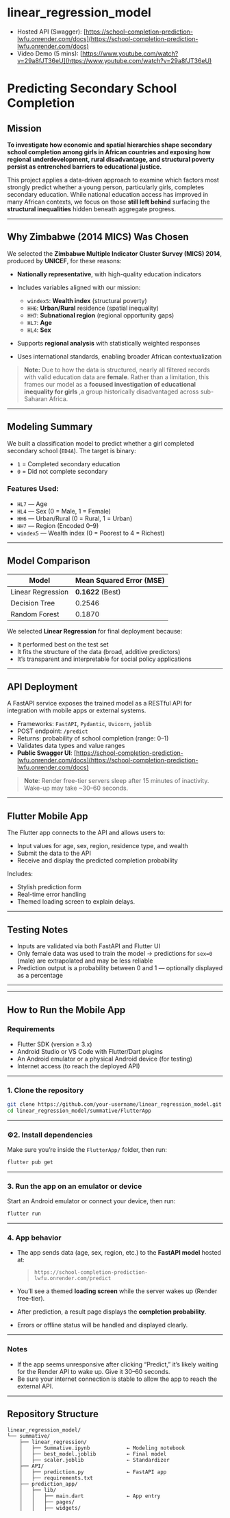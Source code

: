 # linear_regression_model
* Hosted API (Swagger): [https://school-completion-prediction-lwfu.onrender.com/docs](https://school-completion-prediction-lwfu.onrender.com/docs)
* Video Demo (5 mins): [https://www.youtube.com/watch?v=29a8fJT36eU](https://www.youtube.com/watch?v=29a8fJT36eU)
# Predicting Secondary School Completion

## Mission

**To investigate how economic and spatial hierarchies shape secondary school completion among girls in African countries and exposing how regional underdevelopment, rural disadvantage, and structural poverty persist as entrenched barriers to educational justice.**

This project applies a data-driven approach to examine which factors most strongly predict whether a young person, particularly girls, completes secondary education. While national education access has improved in many African contexts, we focus on those **still left behind** surfacing the **structural inequalities** hidden beneath aggregate progress.

---

## Why Zimbabwe (2014 MICS) Was Chosen

We selected the **Zimbabwe Multiple Indicator Cluster Survey (MICS) 2014**, produced by **UNICEF**, for these reasons:

* **Nationally representative**, with high-quality education indicators
* Includes variables aligned with our mission:

  * `windex5`: **Wealth index** (structural poverty)
  * `HH6`: **Urban/Rural** residence (spatial inequality)
  * `HH7`: **Subnational region** (regional opportunity gaps)
  * `HL7`: **Age**
  * `HL4`: **Sex**
* Supports **regional analysis** with statistically weighted responses
* Uses international standards, enabling broader African contextualization

> **Note:** Due to how the data is structured, nearly all filtered records with valid education data are **female**. Rather than a limitation, this frames our model as a **focused investigation of educational inequality for girls** ,a group historically disadvantaged across sub-Saharan Africa.

---

##  Modeling Summary

We built a classification model to predict whether a girl completed secondary school (`ED4A`). The target is binary:

* `1` = Completed secondary education
* `0` = Did not complete secondary

### Features Used:

* `HL7` — Age
* `HL4` — Sex (0 = Male, 1 = Female)
* `HH6` — Urban/Rural (0 = Rural, 1 = Urban)
* `HH7` — Region (Encoded 0–9)
* `windex5` — Wealth index (0 = Poorest to 4 = Richest)

---

## Model Comparison

| Model               | Mean Squared Error (MSE) |
| ------------------- | ------------------------ |
|   Linear Regression | **0.1622** (Best)        |
| Decision Tree       | 0.2546                   |
| Random Forest       | 0.1870                   |

We selected **Linear Regression** for final deployment because:

* It performed best on the test set
* It fits the structure of the data (broad, additive predictors)
* It’s transparent and interpretable for social policy applications

---

## API Deployment

A FastAPI service exposes the trained model as a RESTful API for integration with mobile apps or external systems.

* Frameworks: `FastAPI`, `Pydantic`, `Uvicorn`, `joblib`
* POST endpoint: `/predict`
* Returns: probability of school completion (range: 0–1)
* Validates data types and value ranges
* **Public Swagger UI**:
  [https://school-completion-prediction-lwfu.onrender.com/docs](https://school-completion-prediction-lwfu.onrender.com/docs)

> **Note**: Render free-tier servers sleep after 15 minutes of inactivity. Wake-up may take \~30–60 seconds.

---

## Flutter Mobile App

The Flutter app connects to the API and allows users to:

* Input values for age, sex, region, residence type, and wealth
* Submit the data to the API
* Receive and display the predicted completion probability

Includes:

* Stylish prediction form
* Real-time error handling
* Themed loading screen to explain delays.

---

## Testing Notes

* Inputs are validated via both FastAPI and Flutter UI
* Only female data was used to train the model → predictions for `sex=0` (male) are extrapolated and may be less reliable
* Prediction output is a probability between 0 and 1 — optionally displayed as a percentage

---
---

## How to Run the Mobile App

### Requirements

* Flutter SDK (version ≥ 3.x)
* Android Studio or VS Code with Flutter/Dart plugins
* An Android emulator or a physical Android device (for testing)
* Internet access (to reach the deployed API)

---

### 1. Clone the repository

```bash
git clone https://github.com/your-username/linear_regression_model.git
cd linear_regression_model/summative/FlutterApp
```

---

### ⚙2. Install dependencies

Make sure you’re inside the `FlutterApp/` folder, then run:

```bash
flutter pub get
```

---

### 3. Run the app on an emulator or device

Start an Android emulator or connect your device, then run:

```bash
flutter run
```

---

### 4. App behavior

* The app sends data (age, sex, region, etc.) to the **FastAPI model** hosted at:

  > `https://school-completion-prediction-lwfu.onrender.com/predict`

* You’ll see a themed **loading screen** while the server wakes up (Render free-tier).

* After prediction, a result page displays the **completion probability**.

* Errors or offline status will be handled and displayed clearly.

---

### Notes

* If the app seems unresponsive after clicking “Predict,” it’s likely waiting for the Render API to wake up. Give it 30–60 seconds.
* Be sure your internet connection is stable to allow the app to reach the external API.

---

## Repository Structure

```
linear_regression_model/
└── summative/
    ├── linear_regression/
    │   ├── Summative.ipynb            ← Modeling notebook
    │   ├── best_model.joblib          ← Final model
    │   ├── scaler.joblib              ← Standardizer
    ├── API/
    │   ├── prediction.py              ← FastAPI app
    │   ├── requirements.txt
    ├── prediction_app/
    │   ├── lib/
    │   │   ├── main.dart              ← App entry
    │   │   ├── pages/
    │   │   ├── widgets/

